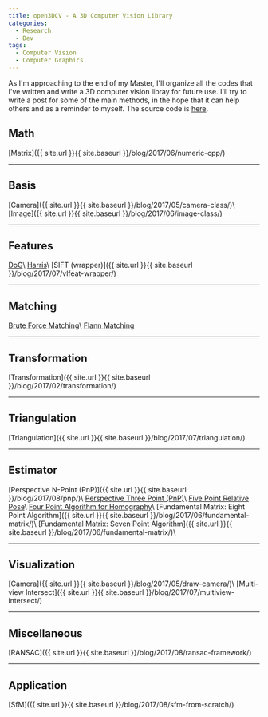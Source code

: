 ```yaml
---
title: open3DCV - A 3D Computer Vision Library
categories: 
  - Research
  - Dev
tags:
  - Computer Vision
  - Computer Graphics
---
```


As I'm approaching to the end of my Master, I'll organize all the codes that I've written and write a 3D computer vision libray for future use. I'll try to write a post for some of the main methods, in the hope that it can help others and as a reminder to myself. The source code is [here](https://github.com/imkaywu/open3DCV).

## Math
[Matrix]({{ site.url }}{{ site.baseurl }}/blog/2017/06/numeric-cpp/)

---

## Basis
[Camera]({{ site.url }}{{ site.baseurl }}/blog/2017/05/camera-class/)\\
[Image]({{ site.url }}{{ site.baseurl }}/blog/2017/06/image-class/)

---

## Features
[DoG]()\\
[Harris]()\\
[SIFT (wrapper)]({{ site.url }}{{ site.baseurl }}/blog/2017/07/vlfeat-wrapper/)

---

## Matching
[Brute Force Matching]()\\
[Flann Matching]()

---

## Transformation
[Transformation]({{ site.url }}{{ site.baseurl }}/blog/2017/02/transformation/)

---

## Triangulation
[Triangulation]({{ site.url }}{{ site.baseurl }}/blog/2017/07/triangulation/)

---

## Estimator
[Perspective N-Point (PnP)]({{ site.url }}{{ site.baseurl }}/blog/2017/08/pnp/)\\
[Perspective Three Point (PnP)]()\\
[Five Point Relative Pose]()\\
[Four Point Algorithm for Homography]()\\
[Fundamental Matrix: Eight Point Algorithm]({{ site.url }}{{ site.baseurl }}/blog/2017/06/fundamental-matrix/)\\
[Fundamental Matrix: Seven Point Algorithm]({{ site.url }}{{ site.baseurl }}/blog/2017/06/fundamental-matrix/)\\
<!-- 
[Four Point Focal Length]()\\
[Five Point Focal Length and Radial Distortion]()\\
[Three Point Relative Pose with a Partially Known Rotation]()\\
[Four Point Relative Pose with a Partially Known Rotation]()\\
[Two Point Absolute Pose with a Partially Known Rotation]()\\
[Source](http://www.theia-sfm.org/features.html) -->

---

## Visualization
[Camera]({{ site.url }}{{ site.baseurl }}/blog/2017/05/draw-camera/)\\
[Multi-view Intersect]({{ site.url }}{{ site.baseurl }}/blog/2017/07/multiview-intersect/)

---

## Miscellaneous
[RANSAC]({{ site.url }}{{ site.baseurl }}/blog/2017/08/ransac-framework/)

---

## Application
[SfM]({{ site.url }}{{ site.baseurl }}/blog/2017/08/sfm-from-scratch/)